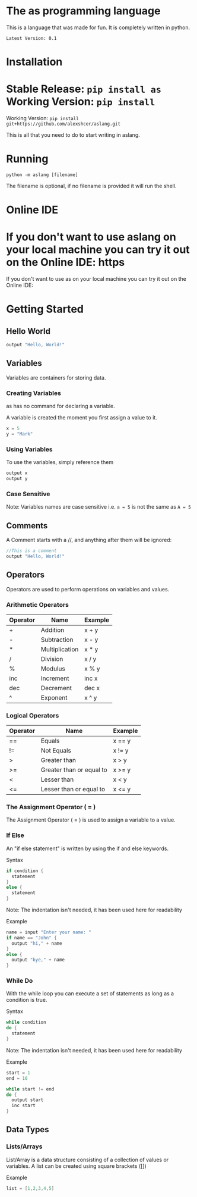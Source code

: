 # The as programming language
This is a language that was made for fun. It is completely written in python. <br>

`Latest Version: 0.1`

# Installation

Stable Release: `pip install as` <br>
Working Version: `pip install `
=======
Working Version: `pip install git+https://github.com/alexshcer/aslang.git`

This is all that you need to do to start writing in aslang.

# Running 
```
python -m aslang [filename]
```
The filename is optional, if no filename is provided it will run the shell.

# Online IDE 
If you don't want to use aslang on your local machine you can try it out on the Online IDE: https
=======
If you don't want to use as on your local machine you can try it out on the Online IDE: 

# Getting Started

## Hello World
```js
output "Hello, World!"
```

## Variables
Variables are containers for storing data.

### Creating Variables
as has no command for declaring a variable.

A variable is created the moment you first assign a value to it.

```js
x = 5
y = "Mark"
```

### Using Variables
To use the variables, simply reference them

```js
output x
output y
```

### Case Sensitive 
Note: Variables names are case sensitive i.e. `a = 5` is not the same as `A = 5`

## Comments
A Comment starts with a //, and anything after them will be ignored:
```js
//This is a comment
output "Hello, World!"
```


## Operators
Operators are used to perform operations on variables and values.

### Arithmetic Operators

| Operator | Name           | Example |
|----------|----------------|---------|
| +        | Addition       | x + y   |
| -        | Subtraction    | x - y   |
| *        | Multiplication | x * y   |
| /        | Division       | x / y   |
| %        | Modulus        | x % y   |
| inc      | Increment      | inc x   |
| dec      | Decrement      | dec x   |
| ^        | Exponent       | x ^ y   |

### Logical Operators
| Operator | Name                     | Example |
|----------|--------------------------|---------|
| ==       | Equals                   | x == y  |
| !=       | Not Equals               | x != y  |
| >        | Greater than             | x > y   |
| >=       | Greater than or equal to | x >= y  |
| <        | Lesser than              | x < y   |
| <=       | Lesser than or equal to  | x <= y  |



### The Assignment Operator ( = )
The Assignment Operator ( = ) is used to assign a variable to a value.


### If Else 
An "if else statement" is written by using the if and else keywords.

Syntax
```cpp
if condition {
  statement 
}
else {
  statement 
}
```
Note: The indentation isn't needed, it has been used here for readability

Example
```cpp
name = input "Enter your name: "
if name == "John" {
  output "hi," + name 
}
else {
  output "bye," + name 
}
```

### While Do
With the while loop you can execute a set of statements as long as a condition is true.

Syntax
```cpp
while condition 
do {
  statement
}
```

Note: The indentation isn't needed, it has been used here for readability

Example
```cpp
start = 1 
end = 10 

while start != end
do {
  output start
  inc start 
}
```

## Data Types

### Lists/Arrays
List/Array is a data structure consisting of a collection of values or variables. A list can be created using square brackets ([])

Example
```cpp
list = [1,2,3,4,5]
```
